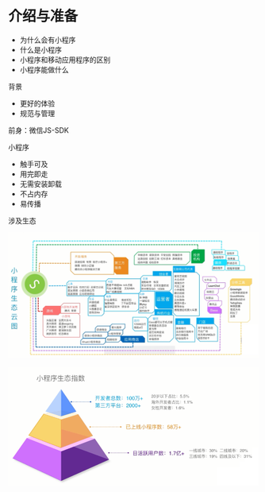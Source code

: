 # 介绍与准备

- 为什么会有小程序
- 什么是小程序
- 小程序和移动应用程序的区别
- 小程序能做什么


背景
- 更好的体验
- 规范与管理

前身：微信JS-SDK


小程序
- 触手可及
- 用完即走
- 无需安装卸载
- 不占内存
- 易传播


涉及生态

![](./img/01.png)

![](./img/02.png)










